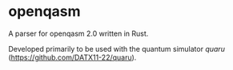 # openqasm
A parser for openqasm 2.0 written in Rust.

Developed primarily to be used with the quantum simulator *quaru* (https://github.com/DATX11-22/quaru).
